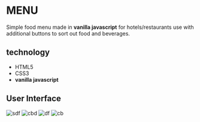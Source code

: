 # MENU

Simple food menu made in **vanilla javascript** for hotels/restaurants use with additional buttons to sort out food and beverages.

## technology

- HTML5
- CSS3
- **vanilla javascript**

## User Interface




![sdf](https://user-images.githubusercontent.com/86045021/179791474-ac13a24f-b3fc-4d20-a862-50a2580c6839.JPG)
![cbd](https://user-images.githubusercontent.com/86045021/180799586-7723f259-f774-48ad-bdea-078650066a8e.JPG)
![df](https://user-images.githubusercontent.com/86045021/180799644-db84e25d-0d0b-4e99-bdde-800bb49ebf0b.JPG)
![cb](https://user-images.githubusercontent.com/86045021/180799658-f7dae111-40ae-495f-b8a1-f7018fb6132d.JPG)
